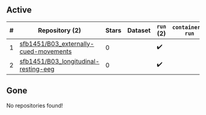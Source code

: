 ## Active
| # | Repository (2) | Stars | Dataset | `run` (2) | `containers-run` |
| --- | --- | --- | --- | --- | --- |
| 1 | [sfb1451/B03_externally-cued-movements](https://github.com/sfb1451/B03_externally-cued-movements) | 0 |  | :heavy_check_mark: |  |
| 2 | [sfb1451/B03_longitudinal-resting-eeg](https://github.com/sfb1451/B03_longitudinal-resting-eeg) | 0 |  | :heavy_check_mark: |  |

## Gone
No repositories found!
